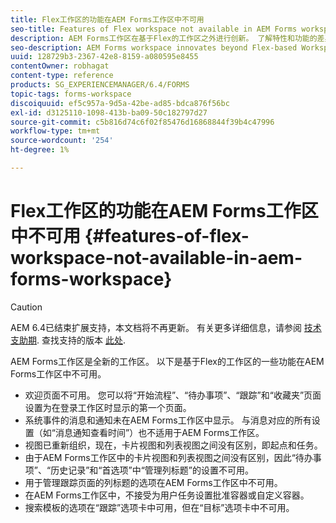 ```yaml
---
title: Flex工作区的功能在AEM Forms工作区中不可用
seo-title: Features of Flex workspace not available in AEM Forms workspace
description: AEM Forms工作区在基于Flex的工作区之外进行创新。 了解特性和功能的差异。
seo-description: AEM Forms workspace innovates beyond Flex-based Workspace. Read about the differences in features and capabilities.
uuid: 128729b3-2367-42e8-8159-a080595e8455
contentOwner: robhagat
content-type: reference
products: SG_EXPERIENCEMANAGER/6.4/FORMS
topic-tags: forms-workspace
discoiquuid: ef5c957a-9d5a-42be-ad85-bdca876f56bc
exl-id: d3125110-1098-413b-ba09-50c182797d27
source-git-commit: c5b816d74c6f02f85476d16868844f39b4c47996
workflow-type: tm+mt
source-wordcount: '254'
ht-degree: 1%

---
```


# Flex工作区的功能在AEM Forms工作区中不可用 {#features-of-flex-workspace-not-available-in-aem-forms-workspace}

>[!CAUTION]
>
>AEM 6.4已结束扩展支持，本文档将不再更新。 有关更多详细信息，请参阅 [技术支助期](https://helpx.adobe.com/cn/support/programs/eol-matrix.html). 查找支持的版本 [此处](https://experienceleague.adobe.com/docs/).

AEM Forms工作区是全新的工作区。 以下是基于Flex的工作区的一些功能在AEM Forms工作区中不可用。

* 欢迎页面不可用。 您可以将“开始流程”、“待办事项”、“跟踪”和“收藏夹”页面设置为在登录工作区时显示的第一个页面。
* 系统事件的消息和通知未在AEM Forms工作区中显示。 与消息对应的所有设置（如“消息通知查看时间”）也不适用于AEM Forms工作区。
* 视图已重新组织，现在，卡片视图和列表视图之间没有区别，即起点和任务。
* 由于AEM Forms工作区中的卡片视图和列表视图之间没有区别，因此“待办事项”、“历史记录”和“首选项”中“管理列标题”的设置不可用。
* 用于管理跟踪页面的列标题的选项在AEM Forms工作区中不可用。
* 在AEM Forms工作区中，不接受为用户任务设置批准容器或自定义容器。
* 搜索模板的选项在“跟踪”选项卡中可用，但在“目标”选项卡中不可用。
